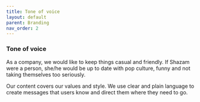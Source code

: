```yaml
---
title: Tone of voice
layout: default
parent: Branding
nav_order: 2
---
```


### Tone of voice

As a company, we would like to keep things casual and friendly. If Shazam were a person, she/he would be up to date with pop culture, funny and not taking themselves too seriously.

Our content covers our values and style. We use clear and plain language to create messages that users know and direct them where they need to go.